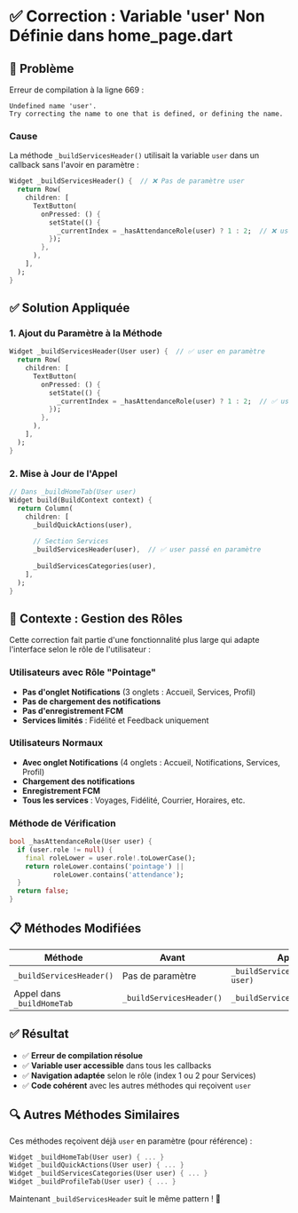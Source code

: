 # ✅ Correction : Variable 'user' Non Définie dans home_page.dart

## 🔴 **Problème**

Erreur de compilation à la ligne 669 :
```
Undefined name 'user'.
Try correcting the name to one that is defined, or defining the name.
```

### **Cause**
La méthode `_buildServicesHeader()` utilisait la variable `user` dans un callback sans l'avoir en paramètre :

```dart
Widget _buildServicesHeader() {  // ❌ Pas de paramètre user
  return Row(
    children: [
      TextButton(
        onPressed: () {
          setState(() {
            _currentIndex = _hasAttendanceRole(user) ? 1 : 2;  // ❌ user non défini
          });
        },
      ),
    ],
  );
}
```

## ✅ **Solution Appliquée**

### **1. Ajout du Paramètre à la Méthode**

```dart
Widget _buildServicesHeader(User user) {  // ✅ user en paramètre
  return Row(
    children: [
      TextButton(
        onPressed: () {
          setState(() {
            _currentIndex = _hasAttendanceRole(user) ? 1 : 2;  // ✅ user accessible
          });
        },
      ),
    ],
  );
}
```

### **2. Mise à Jour de l'Appel**

```dart
// Dans _buildHomeTab(User user)
Widget build(BuildContext context) {
  return Column(
    children: [
      _buildQuickActions(user),
      
      // Section Services
      _buildServicesHeader(user),  // ✅ user passé en paramètre
      
      _buildServicesCategories(user),
    ],
  );
}
```

## 🎯 **Contexte : Gestion des Rôles**

Cette correction fait partie d'une fonctionnalité plus large qui adapte l'interface selon le rôle de l'utilisateur :

### **Utilisateurs avec Rôle "Pointage"**
- **Pas d'onglet Notifications** (3 onglets : Accueil, Services, Profil)
- **Pas de chargement des notifications**
- **Pas d'enregistrement FCM**
- **Services limités** : Fidélité et Feedback uniquement

### **Utilisateurs Normaux**
- **Avec onglet Notifications** (4 onglets : Accueil, Notifications, Services, Profil)
- **Chargement des notifications**
- **Enregistrement FCM**
- **Tous les services** : Voyages, Fidélité, Courrier, Horaires, etc.

### **Méthode de Vérification**

```dart
bool _hasAttendanceRole(User user) {
  if (user.role != null) {
    final roleLower = user.role!.toLowerCase();
    return roleLower.contains('pointage') || 
           roleLower.contains('attendance');
  }
  return false;
}
```

## 📋 **Méthodes Modifiées**

| Méthode | Avant | Après |
|---------|-------|-------|
| `_buildServicesHeader()` | Pas de paramètre | `_buildServicesHeader(User user)` |
| Appel dans `_buildHomeTab` | `_buildServicesHeader()` | `_buildServicesHeader(user)` |

## ✅ **Résultat**

- ✅ **Erreur de compilation résolue**
- ✅ **Variable user accessible** dans tous les callbacks
- ✅ **Navigation adaptée** selon le rôle (index 1 ou 2 pour Services)
- ✅ **Code cohérent** avec les autres méthodes qui reçoivent `user`

## 🔍 **Autres Méthodes Similaires**

Ces méthodes reçoivent déjà `user` en paramètre (pour référence) :

```dart
Widget _buildHomeTab(User user) { ... }
Widget _buildQuickActions(User user) { ... }
Widget _buildServicesCategories(User user) { ... }
Widget _buildProfileTab(User user) { ... }
```

Maintenant `_buildServicesHeader` suit le même pattern ! 🎉

